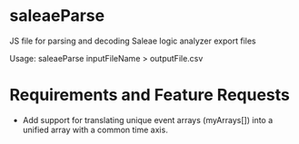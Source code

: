 # saleaeParse
JS file for parsing and decoding Saleae logic analyzer export files

Usage: saleaeParse inputFileName > outputFile.csv

# Requirements and Feature Requests
* Add support for translating unique event arrays (myArrays[]) into a unified array with a common time axis.


